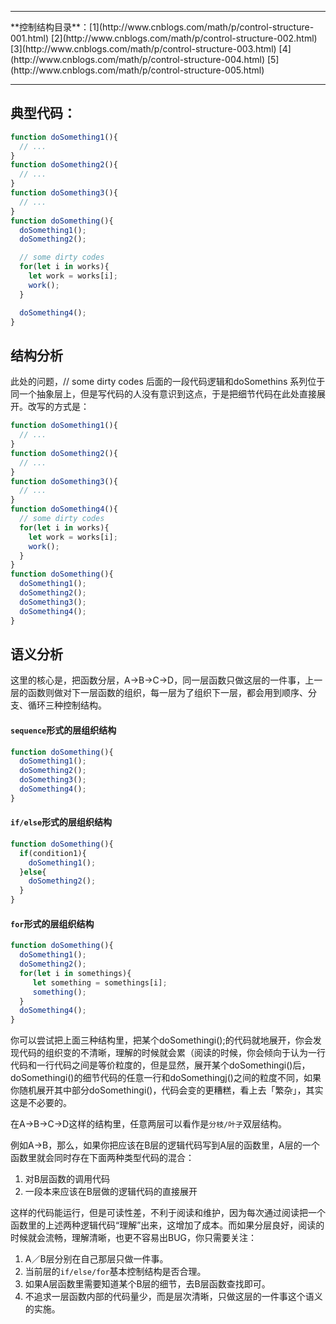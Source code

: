 <hr/>
**控制结构目录**：[1](http://www.cnblogs.com/math/p/control-structure-001.html) [2](http://www.cnblogs.com/math/p/control-structure-002.html) [3](http://www.cnblogs.com/math/p/control-structure-003.html) [4](http://www.cnblogs.com/math/p/control-structure-004.html) [5](http://www.cnblogs.com/math/p/control-structure-005.html)
<hr/>

## 典型代码：

```javascript
function doSomething1(){
  // ...
}
function doSomething2(){
  // ...
}
function doSomething3(){
  // ...
}
function doSomething(){
  doSomething1();
  doSomething2();

  // some dirty codes
  for(let i in works){
    let work = works[i];
    work();
  }

  doSomething4();
}
```

## 结构分析

此处的问题，// some dirty codes 后面的一段代码逻辑和doSomethins 系列位于同一个抽象层上，但是写代码的人没有意识到这点，于是把细节代码在此处直接展开。改写的方式是：

```javascript
function doSomething1(){
  // ...
}
function doSomething2(){
  // ...
}
function doSomething3(){
  // ...
}
function doSomething4(){
  // some dirty codes
  for(let i in works){
    let work = works[i];
    work();
  }
}
function doSomething(){
  doSomething1();
  doSomething2();
  doSomething3();
  doSomething4();
}
```

## 语义分析

这里的核心是，把函数分层，A->B->C->D，同一层函数只做这层的一件事，上一层的函数则做对下一层函数的组织，每一层为了组织下一层，都会用到顺序、分支、循环三种控制结构。

#### `sequence`形式的层组织结构
```javascript
function doSomething(){
  doSomething1();
  doSomething2();
  doSomething3();
  doSomething4();
}
```

#### `if/else`形式的层组织结构
```javascript
function doSomething(){
  if(condition1){
    doSomething1();
  }else{
    doSomething2();
  }
}
```

#### `for`形式的层组织结构
```javascript
function doSomething(){
  doSomething1();
  doSomething2();
  for(let i in somethings){
     let something = somethings[i];
     something();
  }
  doSomething4();
}
```

你可以尝试把上面三种结构里，把某个doSomethingi();的代码就地展开，你会发现代码的组织变的不清晰，理解的时候就会累（阅读的时候，你会倾向于认为一行代码和一行代码之间是等价粒度的，但是显然，展开某个doSomethingi()后，doSomethingi()的细节代码的任意一行和doSomethingj()之间的粒度不同，如果你随机展开其中部分doSomethingi()，代码会变的更糟糕，看上去「繁杂」，其实这是不必要的。

在A->B->C->D这样的结构里，任意两层可以看作是`分枝/叶子`双层结构。

例如A->B，那么，如果你把应该在B层的逻辑代码写到A层的函数里，A层的一个函数里就会同时存在下面两种类型代码的混合：
1.  对B层函数的调用代码
2.  一段本来应该在B层做的逻辑代码的直接展开

这样的代码能运行，但是可读性差，不利于阅读和维护，因为每次通过阅读把一个函数里的上述两种逻辑代码“理解”出来，这增加了成本。而如果分层良好，阅读的时候就会流畅，理解清晰，也更不容易出BUG，你只需要关注：
1. A／B层分别在自己那层只做一件事。
2. 当前层的`if/else/for`基本控制结构是否合理。
3. 如果A层函数里需要知道某个B层的细节，去B层函数查找即可。
4. 不追求一层函数内部的代码量少，而是层次清晰，只做这层的一件事这个语义的实施。